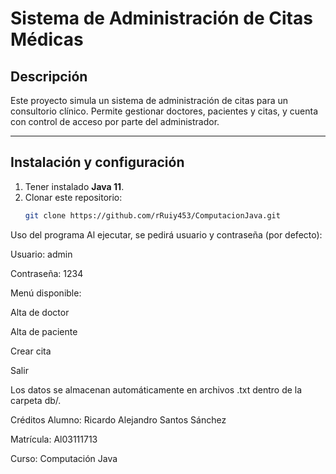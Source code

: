 # Sistema de Administración de Citas Médicas

##  Descripción
Este proyecto simula un sistema de administración de citas para un consultorio clínico. Permite gestionar doctores, pacientes y citas, y cuenta con control de acceso por parte del administrador.

---

##  Instalación y configuración

1. Tener instalado **Java 11**.
2. Clonar este repositorio:
   ```bash
   git clone https://github.com/rRuiy453/ComputacionJava.git
Uso del programa
Al ejecutar, se pedirá usuario y contraseña (por defecto):

Usuario: admin

Contraseña: 1234

Menú disponible:

Alta de doctor

Alta de paciente

Crear cita

Salir

Los datos se almacenan automáticamente en archivos .txt dentro de la carpeta db/.

 Créditos
Alumno: Ricardo Alejandro Santos Sánchez

Matrícula: Al03111713

Curso: Computación Java